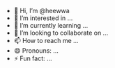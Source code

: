 - 👋 Hi, I’m @heewwa
- 👀 I’m interested in ...
- 🌱 I’m currently learning ...
- 💞️ I’m looking to collaborate on ...
- 📫 How to reach me ...
- 😄 Pronouns: ...
- ⚡ Fun fact: ...

<!---
heewwa/heewwa is a ✨ special ✨ repository because its `README.md` (this file) appears on your GitHub profile.
You can click the Preview link to take a look at your changes.
--->
